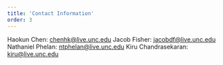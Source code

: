 ```yaml
---
title: 'Contact Information'
order: 3
---
```

Haokun Chen: chenhk@live.unc.edu
Jacob Fisher: jacobdf@live.unc.edu
Nathaniel Phelan: ntphelan@live.unc.edu
Kiru Chandrasekaran: kiru@live.unc.edu